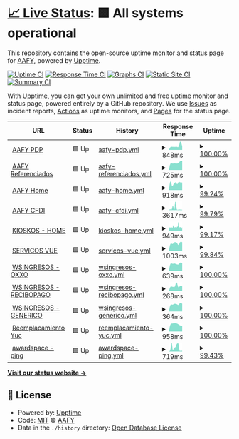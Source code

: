 # [📈 Live Status](https://aafyyuc.github.io/upptime): <!--live status--> **🟩 All systems operational**

This repository contains the open-source uptime monitor and status page for [AAFY](https://aafyyuc.github.io/upptime), powered by [Upptime](https://github.com/upptime/upptime).

[![Uptime CI](https://github.com/aafyyuc/upptime/workflows/Uptime%20CI/badge.svg)](https://github.com/aafyyuc/upptime/actions?query=workflow%3A%22Uptime+CI%22)
[![Response Time CI](https://github.com/aafyyuc/upptime/workflows/Response%20Time%20CI/badge.svg)](https://github.com/aafyyuc/upptime/actions?query=workflow%3A%22Response+Time+CI%22)
[![Graphs CI](https://github.com/aafyyuc/upptime/workflows/Graphs%20CI/badge.svg)](https://github.com/aafyyuc/upptime/actions?query=workflow%3A%22Graphs+CI%22)
[![Static Site CI](https://github.com/aafyyuc/upptime/workflows/Static%20Site%20CI/badge.svg)](https://github.com/aafyyuc/upptime/actions?query=workflow%3A%22Static+Site+CI%22)
[![Summary CI](https://github.com/aafyyuc/upptime/workflows/Summary%20CI/badge.svg)](https://github.com/aafyyuc/upptime/actions?query=workflow%3A%22Summary+CI%22)

With [Upptime](https://upptime.js.org), you can get your own unlimited and free uptime monitor and status page, powered entirely by a GitHub repository. We use [Issues](https://github.com/aafyyuc/upptime/issues) as incident reports, [Actions](https://github.com/aafyyuc/upptime/actions) as uptime monitors, and [Pages](https://aafyyuc.github.io/upptime) for the status page.

<!--start: status pages-->
<!-- This summary is generated by Upptime (https://github.com/upptime/upptime) -->
<!-- Do not edit this manually, your changes will be overwritten -->
<!-- prettier-ignore -->
| URL | Status | History | Response Time | Uptime |
| --- | ------ | ------- | ------------- | ------ |
| <img alt="" src="https://icons.duckduckgo.com/ip3/pagos.yucatan.gob.mx.ico" height="13"> [AAFY PDP](https://pagos.yucatan.gob.mx) | 🟩 Up | [aafy-pdp.yml](https://github.com/aafyyuc/upptime/commits/HEAD/history/aafy-pdp.yml) | <details><summary><img alt="Response time graph" src="./graphs/aafy-pdp/response-time-week.png" height="20"> 848ms</summary><br><a href="https://aafyyuc.github.io/upptime/history/aafy-pdp"><img alt="Response time 972" src="https://img.shields.io/endpoint?url=https%3A%2F%2Fraw.githubusercontent.com%2Faafyyuc%2Fupptime%2FHEAD%2Fapi%2Faafy-pdp%2Fresponse-time.json"></a><br><a href="https://aafyyuc.github.io/upptime/history/aafy-pdp"><img alt="24-hour response time 826" src="https://img.shields.io/endpoint?url=https%3A%2F%2Fraw.githubusercontent.com%2Faafyyuc%2Fupptime%2FHEAD%2Fapi%2Faafy-pdp%2Fresponse-time-day.json"></a><br><a href="https://aafyyuc.github.io/upptime/history/aafy-pdp"><img alt="7-day response time 848" src="https://img.shields.io/endpoint?url=https%3A%2F%2Fraw.githubusercontent.com%2Faafyyuc%2Fupptime%2FHEAD%2Fapi%2Faafy-pdp%2Fresponse-time-week.json"></a><br><a href="https://aafyyuc.github.io/upptime/history/aafy-pdp"><img alt="30-day response time 1024" src="https://img.shields.io/endpoint?url=https%3A%2F%2Fraw.githubusercontent.com%2Faafyyuc%2Fupptime%2FHEAD%2Fapi%2Faafy-pdp%2Fresponse-time-month.json"></a><br><a href="https://aafyyuc.github.io/upptime/history/aafy-pdp"><img alt="1-year response time 1112" src="https://img.shields.io/endpoint?url=https%3A%2F%2Fraw.githubusercontent.com%2Faafyyuc%2Fupptime%2FHEAD%2Fapi%2Faafy-pdp%2Fresponse-time-year.json"></a></details> | <details><summary><a href="https://aafyyuc.github.io/upptime/history/aafy-pdp">100.00%</a></summary><a href="https://aafyyuc.github.io/upptime/history/aafy-pdp"><img alt="All-time uptime 99.15%" src="https://img.shields.io/endpoint?url=https%3A%2F%2Fraw.githubusercontent.com%2Faafyyuc%2Fupptime%2FHEAD%2Fapi%2Faafy-pdp%2Fuptime.json"></a><br><a href="https://aafyyuc.github.io/upptime/history/aafy-pdp"><img alt="24-hour uptime 100.00%" src="https://img.shields.io/endpoint?url=https%3A%2F%2Fraw.githubusercontent.com%2Faafyyuc%2Fupptime%2FHEAD%2Fapi%2Faafy-pdp%2Fuptime-day.json"></a><br><a href="https://aafyyuc.github.io/upptime/history/aafy-pdp"><img alt="7-day uptime 100.00%" src="https://img.shields.io/endpoint?url=https%3A%2F%2Fraw.githubusercontent.com%2Faafyyuc%2Fupptime%2FHEAD%2Fapi%2Faafy-pdp%2Fuptime-week.json"></a><br><a href="https://aafyyuc.github.io/upptime/history/aafy-pdp"><img alt="30-day uptime 100.00%" src="https://img.shields.io/endpoint?url=https%3A%2F%2Fraw.githubusercontent.com%2Faafyyuc%2Fupptime%2FHEAD%2Fapi%2Faafy-pdp%2Fuptime-month.json"></a><br><a href="https://aafyyuc.github.io/upptime/history/aafy-pdp"><img alt="1-year uptime 98.75%" src="https://img.shields.io/endpoint?url=https%3A%2F%2Fraw.githubusercontent.com%2Faafyyuc%2Fupptime%2FHEAD%2Fapi%2Faafy-pdp%2Fuptime-year.json"></a></details>
| <img alt="" src="https://icons.duckduckgo.com/ip3/pagosreferencia.yucatan.gob.mx.ico" height="13"> [AAFY Referenciados](https://pagosreferencia.yucatan.gob.mx) | 🟩 Up | [aafy-referenciados.yml](https://github.com/aafyyuc/upptime/commits/HEAD/history/aafy-referenciados.yml) | <details><summary><img alt="Response time graph" src="./graphs/aafy-referenciados/response-time-week.png" height="20"> 725ms</summary><br><a href="https://aafyyuc.github.io/upptime/history/aafy-referenciados"><img alt="Response time 771" src="https://img.shields.io/endpoint?url=https%3A%2F%2Fraw.githubusercontent.com%2Faafyyuc%2Fupptime%2FHEAD%2Fapi%2Faafy-referenciados%2Fresponse-time.json"></a><br><a href="https://aafyyuc.github.io/upptime/history/aafy-referenciados"><img alt="24-hour response time 896" src="https://img.shields.io/endpoint?url=https%3A%2F%2Fraw.githubusercontent.com%2Faafyyuc%2Fupptime%2FHEAD%2Fapi%2Faafy-referenciados%2Fresponse-time-day.json"></a><br><a href="https://aafyyuc.github.io/upptime/history/aafy-referenciados"><img alt="7-day response time 725" src="https://img.shields.io/endpoint?url=https%3A%2F%2Fraw.githubusercontent.com%2Faafyyuc%2Fupptime%2FHEAD%2Fapi%2Faafy-referenciados%2Fresponse-time-week.json"></a><br><a href="https://aafyyuc.github.io/upptime/history/aafy-referenciados"><img alt="30-day response time 868" src="https://img.shields.io/endpoint?url=https%3A%2F%2Fraw.githubusercontent.com%2Faafyyuc%2Fupptime%2FHEAD%2Fapi%2Faafy-referenciados%2Fresponse-time-month.json"></a><br><a href="https://aafyyuc.github.io/upptime/history/aafy-referenciados"><img alt="1-year response time 836" src="https://img.shields.io/endpoint?url=https%3A%2F%2Fraw.githubusercontent.com%2Faafyyuc%2Fupptime%2FHEAD%2Fapi%2Faafy-referenciados%2Fresponse-time-year.json"></a></details> | <details><summary><a href="https://aafyyuc.github.io/upptime/history/aafy-referenciados">100.00%</a></summary><a href="https://aafyyuc.github.io/upptime/history/aafy-referenciados"><img alt="All-time uptime 98.97%" src="https://img.shields.io/endpoint?url=https%3A%2F%2Fraw.githubusercontent.com%2Faafyyuc%2Fupptime%2FHEAD%2Fapi%2Faafy-referenciados%2Fuptime.json"></a><br><a href="https://aafyyuc.github.io/upptime/history/aafy-referenciados"><img alt="24-hour uptime 100.00%" src="https://img.shields.io/endpoint?url=https%3A%2F%2Fraw.githubusercontent.com%2Faafyyuc%2Fupptime%2FHEAD%2Fapi%2Faafy-referenciados%2Fuptime-day.json"></a><br><a href="https://aafyyuc.github.io/upptime/history/aafy-referenciados"><img alt="7-day uptime 100.00%" src="https://img.shields.io/endpoint?url=https%3A%2F%2Fraw.githubusercontent.com%2Faafyyuc%2Fupptime%2FHEAD%2Fapi%2Faafy-referenciados%2Fuptime-week.json"></a><br><a href="https://aafyyuc.github.io/upptime/history/aafy-referenciados"><img alt="30-day uptime 100.00%" src="https://img.shields.io/endpoint?url=https%3A%2F%2Fraw.githubusercontent.com%2Faafyyuc%2Fupptime%2FHEAD%2Fapi%2Faafy-referenciados%2Fuptime-month.json"></a><br><a href="https://aafyyuc.github.io/upptime/history/aafy-referenciados"><img alt="1-year uptime 98.45%" src="https://img.shields.io/endpoint?url=https%3A%2F%2Fraw.githubusercontent.com%2Faafyyuc%2Fupptime%2FHEAD%2Fapi%2Faafy-referenciados%2Fuptime-year.json"></a></details>
| <img alt="" src="https://icons.duckduckgo.com/ip3/aafy.yucatan.gob.mx.ico" height="13"> [AAFY Home](https://aafy.yucatan.gob.mx) | 🟩 Up | [aafy-home.yml](https://github.com/aafyyuc/upptime/commits/HEAD/history/aafy-home.yml) | <details><summary><img alt="Response time graph" src="./graphs/aafy-home/response-time-week.png" height="20"> 918ms</summary><br><a href="https://aafyyuc.github.io/upptime/history/aafy-home"><img alt="Response time 1013" src="https://img.shields.io/endpoint?url=https%3A%2F%2Fraw.githubusercontent.com%2Faafyyuc%2Fupptime%2FHEAD%2Fapi%2Faafy-home%2Fresponse-time.json"></a><br><a href="https://aafyyuc.github.io/upptime/history/aafy-home"><img alt="24-hour response time 999" src="https://img.shields.io/endpoint?url=https%3A%2F%2Fraw.githubusercontent.com%2Faafyyuc%2Fupptime%2FHEAD%2Fapi%2Faafy-home%2Fresponse-time-day.json"></a><br><a href="https://aafyyuc.github.io/upptime/history/aafy-home"><img alt="7-day response time 918" src="https://img.shields.io/endpoint?url=https%3A%2F%2Fraw.githubusercontent.com%2Faafyyuc%2Fupptime%2FHEAD%2Fapi%2Faafy-home%2Fresponse-time-week.json"></a><br><a href="https://aafyyuc.github.io/upptime/history/aafy-home"><img alt="30-day response time 1078" src="https://img.shields.io/endpoint?url=https%3A%2F%2Fraw.githubusercontent.com%2Faafyyuc%2Fupptime%2FHEAD%2Fapi%2Faafy-home%2Fresponse-time-month.json"></a><br><a href="https://aafyyuc.github.io/upptime/history/aafy-home"><img alt="1-year response time 861" src="https://img.shields.io/endpoint?url=https%3A%2F%2Fraw.githubusercontent.com%2Faafyyuc%2Fupptime%2FHEAD%2Fapi%2Faafy-home%2Fresponse-time-year.json"></a></details> | <details><summary><a href="https://aafyyuc.github.io/upptime/history/aafy-home">99.24%</a></summary><a href="https://aafyyuc.github.io/upptime/history/aafy-home"><img alt="All-time uptime 99.39%" src="https://img.shields.io/endpoint?url=https%3A%2F%2Fraw.githubusercontent.com%2Faafyyuc%2Fupptime%2FHEAD%2Fapi%2Faafy-home%2Fuptime.json"></a><br><a href="https://aafyyuc.github.io/upptime/history/aafy-home"><img alt="24-hour uptime 100.00%" src="https://img.shields.io/endpoint?url=https%3A%2F%2Fraw.githubusercontent.com%2Faafyyuc%2Fupptime%2FHEAD%2Fapi%2Faafy-home%2Fuptime-day.json"></a><br><a href="https://aafyyuc.github.io/upptime/history/aafy-home"><img alt="7-day uptime 99.24%" src="https://img.shields.io/endpoint?url=https%3A%2F%2Fraw.githubusercontent.com%2Faafyyuc%2Fupptime%2FHEAD%2Fapi%2Faafy-home%2Fuptime-week.json"></a><br><a href="https://aafyyuc.github.io/upptime/history/aafy-home"><img alt="30-day uptime 99.13%" src="https://img.shields.io/endpoint?url=https%3A%2F%2Fraw.githubusercontent.com%2Faafyyuc%2Fupptime%2FHEAD%2Fapi%2Faafy-home%2Fuptime-month.json"></a><br><a href="https://aafyyuc.github.io/upptime/history/aafy-home"><img alt="1-year uptime 99.13%" src="https://img.shields.io/endpoint?url=https%3A%2F%2Fraw.githubusercontent.com%2Faafyyuc%2Fupptime%2FHEAD%2Fapi%2Faafy-home%2Fuptime-year.json"></a></details>
| <img alt="" src="https://icons.duckduckgo.com/ip3/srvshyws.yucatan.gob.mx.ico" height="13"> [AAFY CFDI](https://srvshyws.yucatan.gob.mx/cfdi2.0/) | 🟩 Up | [aafy-cfdi.yml](https://github.com/aafyyuc/upptime/commits/HEAD/history/aafy-cfdi.yml) | <details><summary><img alt="Response time graph" src="./graphs/aafy-cfdi/response-time-week.png" height="20"> 3617ms</summary><br><a href="https://aafyyuc.github.io/upptime/history/aafy-cfdi"><img alt="Response time 928" src="https://img.shields.io/endpoint?url=https%3A%2F%2Fraw.githubusercontent.com%2Faafyyuc%2Fupptime%2FHEAD%2Fapi%2Faafy-cfdi%2Fresponse-time.json"></a><br><a href="https://aafyyuc.github.io/upptime/history/aafy-cfdi"><img alt="24-hour response time 635" src="https://img.shields.io/endpoint?url=https%3A%2F%2Fraw.githubusercontent.com%2Faafyyuc%2Fupptime%2FHEAD%2Fapi%2Faafy-cfdi%2Fresponse-time-day.json"></a><br><a href="https://aafyyuc.github.io/upptime/history/aafy-cfdi"><img alt="7-day response time 3617" src="https://img.shields.io/endpoint?url=https%3A%2F%2Fraw.githubusercontent.com%2Faafyyuc%2Fupptime%2FHEAD%2Fapi%2Faafy-cfdi%2Fresponse-time-week.json"></a><br><a href="https://aafyyuc.github.io/upptime/history/aafy-cfdi"><img alt="30-day response time 1546" src="https://img.shields.io/endpoint?url=https%3A%2F%2Fraw.githubusercontent.com%2Faafyyuc%2Fupptime%2FHEAD%2Fapi%2Faafy-cfdi%2Fresponse-time-month.json"></a><br><a href="https://aafyyuc.github.io/upptime/history/aafy-cfdi"><img alt="1-year response time 971" src="https://img.shields.io/endpoint?url=https%3A%2F%2Fraw.githubusercontent.com%2Faafyyuc%2Fupptime%2FHEAD%2Fapi%2Faafy-cfdi%2Fresponse-time-year.json"></a></details> | <details><summary><a href="https://aafyyuc.github.io/upptime/history/aafy-cfdi">99.79%</a></summary><a href="https://aafyyuc.github.io/upptime/history/aafy-cfdi"><img alt="All-time uptime 98.21%" src="https://img.shields.io/endpoint?url=https%3A%2F%2Fraw.githubusercontent.com%2Faafyyuc%2Fupptime%2FHEAD%2Fapi%2Faafy-cfdi%2Fuptime.json"></a><br><a href="https://aafyyuc.github.io/upptime/history/aafy-cfdi"><img alt="24-hour uptime 100.00%" src="https://img.shields.io/endpoint?url=https%3A%2F%2Fraw.githubusercontent.com%2Faafyyuc%2Fupptime%2FHEAD%2Fapi%2Faafy-cfdi%2Fuptime-day.json"></a><br><a href="https://aafyyuc.github.io/upptime/history/aafy-cfdi"><img alt="7-day uptime 99.79%" src="https://img.shields.io/endpoint?url=https%3A%2F%2Fraw.githubusercontent.com%2Faafyyuc%2Fupptime%2FHEAD%2Fapi%2Faafy-cfdi%2Fuptime-week.json"></a><br><a href="https://aafyyuc.github.io/upptime/history/aafy-cfdi"><img alt="30-day uptime 95.66%" src="https://img.shields.io/endpoint?url=https%3A%2F%2Fraw.githubusercontent.com%2Faafyyuc%2Fupptime%2FHEAD%2Fapi%2Faafy-cfdi%2Fuptime-month.json"></a><br><a href="https://aafyyuc.github.io/upptime/history/aafy-cfdi"><img alt="1-year uptime 97.29%" src="https://img.shields.io/endpoint?url=https%3A%2F%2Fraw.githubusercontent.com%2Faafyyuc%2Fupptime%2FHEAD%2Fapi%2Faafy-cfdi%2Fuptime-year.json"></a></details>
| <img alt="" src="https://icons.duckduckgo.com/ip3/recaudacion.yucatan.gob.mx.ico" height="13"> [KIOSKOS - HOME](https://recaudacion.yucatan.gob.mx) | 🟩 Up | [kioskos-home.yml](https://github.com/aafyyuc/upptime/commits/HEAD/history/kioskos-home.yml) | <details><summary><img alt="Response time graph" src="./graphs/kioskos-home/response-time-week.png" height="20"> 949ms</summary><br><a href="https://aafyyuc.github.io/upptime/history/kioskos-home"><img alt="Response time 1188" src="https://img.shields.io/endpoint?url=https%3A%2F%2Fraw.githubusercontent.com%2Faafyyuc%2Fupptime%2FHEAD%2Fapi%2Fkioskos-home%2Fresponse-time.json"></a><br><a href="https://aafyyuc.github.io/upptime/history/kioskos-home"><img alt="24-hour response time 729" src="https://img.shields.io/endpoint?url=https%3A%2F%2Fraw.githubusercontent.com%2Faafyyuc%2Fupptime%2FHEAD%2Fapi%2Fkioskos-home%2Fresponse-time-day.json"></a><br><a href="https://aafyyuc.github.io/upptime/history/kioskos-home"><img alt="7-day response time 949" src="https://img.shields.io/endpoint?url=https%3A%2F%2Fraw.githubusercontent.com%2Faafyyuc%2Fupptime%2FHEAD%2Fapi%2Fkioskos-home%2Fresponse-time-week.json"></a><br><a href="https://aafyyuc.github.io/upptime/history/kioskos-home"><img alt="30-day response time 1229" src="https://img.shields.io/endpoint?url=https%3A%2F%2Fraw.githubusercontent.com%2Faafyyuc%2Fupptime%2FHEAD%2Fapi%2Fkioskos-home%2Fresponse-time-month.json"></a><br><a href="https://aafyyuc.github.io/upptime/history/kioskos-home"><img alt="1-year response time 1217" src="https://img.shields.io/endpoint?url=https%3A%2F%2Fraw.githubusercontent.com%2Faafyyuc%2Fupptime%2FHEAD%2Fapi%2Fkioskos-home%2Fresponse-time-year.json"></a></details> | <details><summary><a href="https://aafyyuc.github.io/upptime/history/kioskos-home">99.17%</a></summary><a href="https://aafyyuc.github.io/upptime/history/kioskos-home"><img alt="All-time uptime 99.45%" src="https://img.shields.io/endpoint?url=https%3A%2F%2Fraw.githubusercontent.com%2Faafyyuc%2Fupptime%2FHEAD%2Fapi%2Fkioskos-home%2Fuptime.json"></a><br><a href="https://aafyyuc.github.io/upptime/history/kioskos-home"><img alt="24-hour uptime 97.65%" src="https://img.shields.io/endpoint?url=https%3A%2F%2Fraw.githubusercontent.com%2Faafyyuc%2Fupptime%2FHEAD%2Fapi%2Fkioskos-home%2Fuptime-day.json"></a><br><a href="https://aafyyuc.github.io/upptime/history/kioskos-home"><img alt="7-day uptime 99.17%" src="https://img.shields.io/endpoint?url=https%3A%2F%2Fraw.githubusercontent.com%2Faafyyuc%2Fupptime%2FHEAD%2Fapi%2Fkioskos-home%2Fuptime-week.json"></a><br><a href="https://aafyyuc.github.io/upptime/history/kioskos-home"><img alt="30-day uptime 98.69%" src="https://img.shields.io/endpoint?url=https%3A%2F%2Fraw.githubusercontent.com%2Faafyyuc%2Fupptime%2FHEAD%2Fapi%2Fkioskos-home%2Fuptime-month.json"></a><br><a href="https://aafyyuc.github.io/upptime/history/kioskos-home"><img alt="1-year uptime 99.32%" src="https://img.shields.io/endpoint?url=https%3A%2F%2Fraw.githubusercontent.com%2Faafyyuc%2Fupptime%2FHEAD%2Fapi%2Fkioskos-home%2Fuptime-year.json"></a></details>
| <img alt="" src="https://icons.duckduckgo.com/ip3/wsaafyvue.yucatan.gob.mx.ico" height="13"> [SERVICOS VUE](https://wsaafyvue.yucatan.gob.mx/vue/services/consultar/recibos) | 🟩 Up | [servicos-vue.yml](https://github.com/aafyyuc/upptime/commits/HEAD/history/servicos-vue.yml) | <details><summary><img alt="Response time graph" src="./graphs/servicos-vue/response-time-week.png" height="20"> 1003ms</summary><br><a href="https://aafyyuc.github.io/upptime/history/servicos-vue"><img alt="Response time 1182" src="https://img.shields.io/endpoint?url=https%3A%2F%2Fraw.githubusercontent.com%2Faafyyuc%2Fupptime%2FHEAD%2Fapi%2Fservicos-vue%2Fresponse-time.json"></a><br><a href="https://aafyyuc.github.io/upptime/history/servicos-vue"><img alt="24-hour response time 1305" src="https://img.shields.io/endpoint?url=https%3A%2F%2Fraw.githubusercontent.com%2Faafyyuc%2Fupptime%2FHEAD%2Fapi%2Fservicos-vue%2Fresponse-time-day.json"></a><br><a href="https://aafyyuc.github.io/upptime/history/servicos-vue"><img alt="7-day response time 1003" src="https://img.shields.io/endpoint?url=https%3A%2F%2Fraw.githubusercontent.com%2Faafyyuc%2Fupptime%2FHEAD%2Fapi%2Fservicos-vue%2Fresponse-time-week.json"></a><br><a href="https://aafyyuc.github.io/upptime/history/servicos-vue"><img alt="30-day response time 1941" src="https://img.shields.io/endpoint?url=https%3A%2F%2Fraw.githubusercontent.com%2Faafyyuc%2Fupptime%2FHEAD%2Fapi%2Fservicos-vue%2Fresponse-time-month.json"></a><br><a href="https://aafyyuc.github.io/upptime/history/servicos-vue"><img alt="1-year response time 1194" src="https://img.shields.io/endpoint?url=https%3A%2F%2Fraw.githubusercontent.com%2Faafyyuc%2Fupptime%2FHEAD%2Fapi%2Fservicos-vue%2Fresponse-time-year.json"></a></details> | <details><summary><a href="https://aafyyuc.github.io/upptime/history/servicos-vue">99.84%</a></summary><a href="https://aafyyuc.github.io/upptime/history/servicos-vue"><img alt="All-time uptime 97.76%" src="https://img.shields.io/endpoint?url=https%3A%2F%2Fraw.githubusercontent.com%2Faafyyuc%2Fupptime%2FHEAD%2Fapi%2Fservicos-vue%2Fuptime.json"></a><br><a href="https://aafyyuc.github.io/upptime/history/servicos-vue"><img alt="24-hour uptime 98.89%" src="https://img.shields.io/endpoint?url=https%3A%2F%2Fraw.githubusercontent.com%2Faafyyuc%2Fupptime%2FHEAD%2Fapi%2Fservicos-vue%2Fuptime-day.json"></a><br><a href="https://aafyyuc.github.io/upptime/history/servicos-vue"><img alt="7-day uptime 99.84%" src="https://img.shields.io/endpoint?url=https%3A%2F%2Fraw.githubusercontent.com%2Faafyyuc%2Fupptime%2FHEAD%2Fapi%2Fservicos-vue%2Fuptime-week.json"></a><br><a href="https://aafyyuc.github.io/upptime/history/servicos-vue"><img alt="30-day uptime 98.58%" src="https://img.shields.io/endpoint?url=https%3A%2F%2Fraw.githubusercontent.com%2Faafyyuc%2Fupptime%2FHEAD%2Fapi%2Fservicos-vue%2Fuptime-month.json"></a><br><a href="https://aafyyuc.github.io/upptime/history/servicos-vue"><img alt="1-year uptime 97.39%" src="https://img.shields.io/endpoint?url=https%3A%2F%2Fraw.githubusercontent.com%2Faafyyuc%2Fupptime%2FHEAD%2Fapi%2Fservicos-vue%2Fuptime-year.json"></a></details>
| <img alt="" src="https://icons.duckduckgo.com/ip3/srvshyweb.yucatan.gob.mx.ico" height="13"> [WSINGRESOS - OXXO](https://srvshyweb.yucatan.gob.mx/cgi-bin/wspd_cgi.sh/WService=wsingresos/internet/compartido/wspagosoxxo.r) | 🟩 Up | [wsingresos-oxxo.yml](https://github.com/aafyyuc/upptime/commits/HEAD/history/wsingresos-oxxo.yml) | <details><summary><img alt="Response time graph" src="./graphs/wsingresos-oxxo/response-time-week.png" height="20"> 639ms</summary><br><a href="https://aafyyuc.github.io/upptime/history/wsingresos-oxxo"><img alt="Response time 1175" src="https://img.shields.io/endpoint?url=https%3A%2F%2Fraw.githubusercontent.com%2Faafyyuc%2Fupptime%2FHEAD%2Fapi%2Fwsingresos-oxxo%2Fresponse-time.json"></a><br><a href="https://aafyyuc.github.io/upptime/history/wsingresos-oxxo"><img alt="24-hour response time 693" src="https://img.shields.io/endpoint?url=https%3A%2F%2Fraw.githubusercontent.com%2Faafyyuc%2Fupptime%2FHEAD%2Fapi%2Fwsingresos-oxxo%2Fresponse-time-day.json"></a><br><a href="https://aafyyuc.github.io/upptime/history/wsingresos-oxxo"><img alt="7-day response time 639" src="https://img.shields.io/endpoint?url=https%3A%2F%2Fraw.githubusercontent.com%2Faafyyuc%2Fupptime%2FHEAD%2Fapi%2Fwsingresos-oxxo%2Fresponse-time-week.json"></a><br><a href="https://aafyyuc.github.io/upptime/history/wsingresos-oxxo"><img alt="30-day response time 872" src="https://img.shields.io/endpoint?url=https%3A%2F%2Fraw.githubusercontent.com%2Faafyyuc%2Fupptime%2FHEAD%2Fapi%2Fwsingresos-oxxo%2Fresponse-time-month.json"></a><br><a href="https://aafyyuc.github.io/upptime/history/wsingresos-oxxo"><img alt="1-year response time 1175" src="https://img.shields.io/endpoint?url=https%3A%2F%2Fraw.githubusercontent.com%2Faafyyuc%2Fupptime%2FHEAD%2Fapi%2Fwsingresos-oxxo%2Fresponse-time-year.json"></a></details> | <details><summary><a href="https://aafyyuc.github.io/upptime/history/wsingresos-oxxo">100.00%</a></summary><a href="https://aafyyuc.github.io/upptime/history/wsingresos-oxxo"><img alt="All-time uptime 98.90%" src="https://img.shields.io/endpoint?url=https%3A%2F%2Fraw.githubusercontent.com%2Faafyyuc%2Fupptime%2FHEAD%2Fapi%2Fwsingresos-oxxo%2Fuptime.json"></a><br><a href="https://aafyyuc.github.io/upptime/history/wsingresos-oxxo"><img alt="24-hour uptime 100.00%" src="https://img.shields.io/endpoint?url=https%3A%2F%2Fraw.githubusercontent.com%2Faafyyuc%2Fupptime%2FHEAD%2Fapi%2Fwsingresos-oxxo%2Fuptime-day.json"></a><br><a href="https://aafyyuc.github.io/upptime/history/wsingresos-oxxo"><img alt="7-day uptime 100.00%" src="https://img.shields.io/endpoint?url=https%3A%2F%2Fraw.githubusercontent.com%2Faafyyuc%2Fupptime%2FHEAD%2Fapi%2Fwsingresos-oxxo%2Fuptime-week.json"></a><br><a href="https://aafyyuc.github.io/upptime/history/wsingresos-oxxo"><img alt="30-day uptime 99.66%" src="https://img.shields.io/endpoint?url=https%3A%2F%2Fraw.githubusercontent.com%2Faafyyuc%2Fupptime%2FHEAD%2Fapi%2Fwsingresos-oxxo%2Fuptime-month.json"></a><br><a href="https://aafyyuc.github.io/upptime/history/wsingresos-oxxo"><img alt="1-year uptime 98.90%" src="https://img.shields.io/endpoint?url=https%3A%2F%2Fraw.githubusercontent.com%2Faafyyuc%2Fupptime%2FHEAD%2Fapi%2Fwsingresos-oxxo%2Fuptime-year.json"></a></details>
| <img alt="" src="https://icons.duckduckgo.com/ip3/srvshyweb.yucatan.gob.mx.ico" height="13"> [WSINGRESOS - RECIBOPAGO](https://srvshyweb.yucatan.gob.mx/cgi-bin/wspd_cgi.sh/WService=wsingresos/internet/servicios/wsRecibosPagosWeb.r) | 🟩 Up | [wsingresos-recibopago.yml](https://github.com/aafyyuc/upptime/commits/HEAD/history/wsingresos-recibopago.yml) | <details><summary><img alt="Response time graph" src="./graphs/wsingresos-recibopago/response-time-week.png" height="20"> 268ms</summary><br><a href="https://aafyyuc.github.io/upptime/history/wsingresos-recibopago"><img alt="Response time 812" src="https://img.shields.io/endpoint?url=https%3A%2F%2Fraw.githubusercontent.com%2Faafyyuc%2Fupptime%2FHEAD%2Fapi%2Fwsingresos-recibopago%2Fresponse-time.json"></a><br><a href="https://aafyyuc.github.io/upptime/history/wsingresos-recibopago"><img alt="24-hour response time 266" src="https://img.shields.io/endpoint?url=https%3A%2F%2Fraw.githubusercontent.com%2Faafyyuc%2Fupptime%2FHEAD%2Fapi%2Fwsingresos-recibopago%2Fresponse-time-day.json"></a><br><a href="https://aafyyuc.github.io/upptime/history/wsingresos-recibopago"><img alt="7-day response time 268" src="https://img.shields.io/endpoint?url=https%3A%2F%2Fraw.githubusercontent.com%2Faafyyuc%2Fupptime%2FHEAD%2Fapi%2Fwsingresos-recibopago%2Fresponse-time-week.json"></a><br><a href="https://aafyyuc.github.io/upptime/history/wsingresos-recibopago"><img alt="30-day response time 518" src="https://img.shields.io/endpoint?url=https%3A%2F%2Fraw.githubusercontent.com%2Faafyyuc%2Fupptime%2FHEAD%2Fapi%2Fwsingresos-recibopago%2Fresponse-time-month.json"></a><br><a href="https://aafyyuc.github.io/upptime/history/wsingresos-recibopago"><img alt="1-year response time 812" src="https://img.shields.io/endpoint?url=https%3A%2F%2Fraw.githubusercontent.com%2Faafyyuc%2Fupptime%2FHEAD%2Fapi%2Fwsingresos-recibopago%2Fresponse-time-year.json"></a></details> | <details><summary><a href="https://aafyyuc.github.io/upptime/history/wsingresos-recibopago">100.00%</a></summary><a href="https://aafyyuc.github.io/upptime/history/wsingresos-recibopago"><img alt="All-time uptime 98.97%" src="https://img.shields.io/endpoint?url=https%3A%2F%2Fraw.githubusercontent.com%2Faafyyuc%2Fupptime%2FHEAD%2Fapi%2Fwsingresos-recibopago%2Fuptime.json"></a><br><a href="https://aafyyuc.github.io/upptime/history/wsingresos-recibopago"><img alt="24-hour uptime 100.00%" src="https://img.shields.io/endpoint?url=https%3A%2F%2Fraw.githubusercontent.com%2Faafyyuc%2Fupptime%2FHEAD%2Fapi%2Fwsingresos-recibopago%2Fuptime-day.json"></a><br><a href="https://aafyyuc.github.io/upptime/history/wsingresos-recibopago"><img alt="7-day uptime 100.00%" src="https://img.shields.io/endpoint?url=https%3A%2F%2Fraw.githubusercontent.com%2Faafyyuc%2Fupptime%2FHEAD%2Fapi%2Fwsingresos-recibopago%2Fuptime-week.json"></a><br><a href="https://aafyyuc.github.io/upptime/history/wsingresos-recibopago"><img alt="30-day uptime 99.71%" src="https://img.shields.io/endpoint?url=https%3A%2F%2Fraw.githubusercontent.com%2Faafyyuc%2Fupptime%2FHEAD%2Fapi%2Fwsingresos-recibopago%2Fuptime-month.json"></a><br><a href="https://aafyyuc.github.io/upptime/history/wsingresos-recibopago"><img alt="1-year uptime 98.97%" src="https://img.shields.io/endpoint?url=https%3A%2F%2Fraw.githubusercontent.com%2Faafyyuc%2Fupptime%2FHEAD%2Fapi%2Fwsingresos-recibopago%2Fuptime-year.json"></a></details>
| <img alt="" src="https://icons.duckduckgo.com/ip3/srvshyweb.yucatan.gob.mx.ico" height="13"> [WSINGRESOS - GENERICO](https://srvshyweb.yucatan.gob.mx/cgi-bin/wspd_cgi.sh/WService=wsingresos/internet/servicios/wsGenericoPagosWeb.r) | 🟩 Up | [wsingresos-generico.yml](https://github.com/aafyyuc/upptime/commits/HEAD/history/wsingresos-generico.yml) | <details><summary><img alt="Response time graph" src="./graphs/wsingresos-generico/response-time-week.png" height="20"> 364ms</summary><br><a href="https://aafyyuc.github.io/upptime/history/wsingresos-generico"><img alt="Response time 989" src="https://img.shields.io/endpoint?url=https%3A%2F%2Fraw.githubusercontent.com%2Faafyyuc%2Fupptime%2FHEAD%2Fapi%2Fwsingresos-generico%2Fresponse-time.json"></a><br><a href="https://aafyyuc.github.io/upptime/history/wsingresos-generico"><img alt="24-hour response time 385" src="https://img.shields.io/endpoint?url=https%3A%2F%2Fraw.githubusercontent.com%2Faafyyuc%2Fupptime%2FHEAD%2Fapi%2Fwsingresos-generico%2Fresponse-time-day.json"></a><br><a href="https://aafyyuc.github.io/upptime/history/wsingresos-generico"><img alt="7-day response time 364" src="https://img.shields.io/endpoint?url=https%3A%2F%2Fraw.githubusercontent.com%2Faafyyuc%2Fupptime%2FHEAD%2Fapi%2Fwsingresos-generico%2Fresponse-time-week.json"></a><br><a href="https://aafyyuc.github.io/upptime/history/wsingresos-generico"><img alt="30-day response time 609" src="https://img.shields.io/endpoint?url=https%3A%2F%2Fraw.githubusercontent.com%2Faafyyuc%2Fupptime%2FHEAD%2Fapi%2Fwsingresos-generico%2Fresponse-time-month.json"></a><br><a href="https://aafyyuc.github.io/upptime/history/wsingresos-generico"><img alt="1-year response time 989" src="https://img.shields.io/endpoint?url=https%3A%2F%2Fraw.githubusercontent.com%2Faafyyuc%2Fupptime%2FHEAD%2Fapi%2Fwsingresos-generico%2Fresponse-time-year.json"></a></details> | <details><summary><a href="https://aafyyuc.github.io/upptime/history/wsingresos-generico">100.00%</a></summary><a href="https://aafyyuc.github.io/upptime/history/wsingresos-generico"><img alt="All-time uptime 98.94%" src="https://img.shields.io/endpoint?url=https%3A%2F%2Fraw.githubusercontent.com%2Faafyyuc%2Fupptime%2FHEAD%2Fapi%2Fwsingresos-generico%2Fuptime.json"></a><br><a href="https://aafyyuc.github.io/upptime/history/wsingresos-generico"><img alt="24-hour uptime 100.00%" src="https://img.shields.io/endpoint?url=https%3A%2F%2Fraw.githubusercontent.com%2Faafyyuc%2Fupptime%2FHEAD%2Fapi%2Fwsingresos-generico%2Fuptime-day.json"></a><br><a href="https://aafyyuc.github.io/upptime/history/wsingresos-generico"><img alt="7-day uptime 100.00%" src="https://img.shields.io/endpoint?url=https%3A%2F%2Fraw.githubusercontent.com%2Faafyyuc%2Fupptime%2FHEAD%2Fapi%2Fwsingresos-generico%2Fuptime-week.json"></a><br><a href="https://aafyyuc.github.io/upptime/history/wsingresos-generico"><img alt="30-day uptime 99.71%" src="https://img.shields.io/endpoint?url=https%3A%2F%2Fraw.githubusercontent.com%2Faafyyuc%2Fupptime%2FHEAD%2Fapi%2Fwsingresos-generico%2Fuptime-month.json"></a><br><a href="https://aafyyuc.github.io/upptime/history/wsingresos-generico"><img alt="1-year uptime 98.94%" src="https://img.shields.io/endpoint?url=https%3A%2F%2Fraw.githubusercontent.com%2Faafyyuc%2Fupptime%2FHEAD%2Fapi%2Fwsingresos-generico%2Fuptime-year.json"></a></details>
| <img alt="" src="https://icons.duckduckgo.com/ip3/reemplacamiento.yucatan.gob.mx.ico" height="13"> [Reemplacamiento Yuc](https://reemplacamiento.yucatan.gob.mx) | 🟩 Up | [reemplacamiento-yuc.yml](https://github.com/aafyyuc/upptime/commits/HEAD/history/reemplacamiento-yuc.yml) | <details><summary><img alt="Response time graph" src="./graphs/reemplacamiento-yuc/response-time-week.png" height="20"> 958ms</summary><br><a href="https://aafyyuc.github.io/upptime/history/reemplacamiento-yuc"><img alt="Response time 1111" src="https://img.shields.io/endpoint?url=https%3A%2F%2Fraw.githubusercontent.com%2Faafyyuc%2Fupptime%2FHEAD%2Fapi%2Freemplacamiento-yuc%2Fresponse-time.json"></a><br><a href="https://aafyyuc.github.io/upptime/history/reemplacamiento-yuc"><img alt="24-hour response time 739" src="https://img.shields.io/endpoint?url=https%3A%2F%2Fraw.githubusercontent.com%2Faafyyuc%2Fupptime%2FHEAD%2Fapi%2Freemplacamiento-yuc%2Fresponse-time-day.json"></a><br><a href="https://aafyyuc.github.io/upptime/history/reemplacamiento-yuc"><img alt="7-day response time 958" src="https://img.shields.io/endpoint?url=https%3A%2F%2Fraw.githubusercontent.com%2Faafyyuc%2Fupptime%2FHEAD%2Fapi%2Freemplacamiento-yuc%2Fresponse-time-week.json"></a><br><a href="https://aafyyuc.github.io/upptime/history/reemplacamiento-yuc"><img alt="30-day response time 971" src="https://img.shields.io/endpoint?url=https%3A%2F%2Fraw.githubusercontent.com%2Faafyyuc%2Fupptime%2FHEAD%2Fapi%2Freemplacamiento-yuc%2Fresponse-time-month.json"></a><br><a href="https://aafyyuc.github.io/upptime/history/reemplacamiento-yuc"><img alt="1-year response time 1111" src="https://img.shields.io/endpoint?url=https%3A%2F%2Fraw.githubusercontent.com%2Faafyyuc%2Fupptime%2FHEAD%2Fapi%2Freemplacamiento-yuc%2Fresponse-time-year.json"></a></details> | <details><summary><a href="https://aafyyuc.github.io/upptime/history/reemplacamiento-yuc">100.00%</a></summary><a href="https://aafyyuc.github.io/upptime/history/reemplacamiento-yuc"><img alt="All-time uptime 99.52%" src="https://img.shields.io/endpoint?url=https%3A%2F%2Fraw.githubusercontent.com%2Faafyyuc%2Fupptime%2FHEAD%2Fapi%2Freemplacamiento-yuc%2Fuptime.json"></a><br><a href="https://aafyyuc.github.io/upptime/history/reemplacamiento-yuc"><img alt="24-hour uptime 100.00%" src="https://img.shields.io/endpoint?url=https%3A%2F%2Fraw.githubusercontent.com%2Faafyyuc%2Fupptime%2FHEAD%2Fapi%2Freemplacamiento-yuc%2Fuptime-day.json"></a><br><a href="https://aafyyuc.github.io/upptime/history/reemplacamiento-yuc"><img alt="7-day uptime 100.00%" src="https://img.shields.io/endpoint?url=https%3A%2F%2Fraw.githubusercontent.com%2Faafyyuc%2Fupptime%2FHEAD%2Fapi%2Freemplacamiento-yuc%2Fuptime-week.json"></a><br><a href="https://aafyyuc.github.io/upptime/history/reemplacamiento-yuc"><img alt="30-day uptime 99.82%" src="https://img.shields.io/endpoint?url=https%3A%2F%2Fraw.githubusercontent.com%2Faafyyuc%2Fupptime%2FHEAD%2Fapi%2Freemplacamiento-yuc%2Fuptime-month.json"></a><br><a href="https://aafyyuc.github.io/upptime/history/reemplacamiento-yuc"><img alt="1-year uptime 99.52%" src="https://img.shields.io/endpoint?url=https%3A%2F%2Fraw.githubusercontent.com%2Faafyyuc%2Fupptime%2FHEAD%2Fapi%2Freemplacamiento-yuc%2Fuptime-year.json"></a></details>
| <img alt="" src="https://icons.duckduckgo.com/ip3/www.dpechcutz.dx.am.ico" height="13"> [awardspace - ping](http://www.dpechcutz.dx.am/services/phpprocessparams.php) | 🟩 Up | [awardspace-ping.yml](https://github.com/aafyyuc/upptime/commits/HEAD/history/awardspace-ping.yml) | <details><summary><img alt="Response time graph" src="./graphs/awardspace-ping/response-time-week.png" height="20"> 719ms</summary><br><a href="https://aafyyuc.github.io/upptime/history/awardspace-ping"><img alt="Response time 1062" src="https://img.shields.io/endpoint?url=https%3A%2F%2Fraw.githubusercontent.com%2Faafyyuc%2Fupptime%2FHEAD%2Fapi%2Fawardspace-ping%2Fresponse-time.json"></a><br><a href="https://aafyyuc.github.io/upptime/history/awardspace-ping"><img alt="24-hour response time 118" src="https://img.shields.io/endpoint?url=https%3A%2F%2Fraw.githubusercontent.com%2Faafyyuc%2Fupptime%2FHEAD%2Fapi%2Fawardspace-ping%2Fresponse-time-day.json"></a><br><a href="https://aafyyuc.github.io/upptime/history/awardspace-ping"><img alt="7-day response time 719" src="https://img.shields.io/endpoint?url=https%3A%2F%2Fraw.githubusercontent.com%2Faafyyuc%2Fupptime%2FHEAD%2Fapi%2Fawardspace-ping%2Fresponse-time-week.json"></a><br><a href="https://aafyyuc.github.io/upptime/history/awardspace-ping"><img alt="30-day response time 678" src="https://img.shields.io/endpoint?url=https%3A%2F%2Fraw.githubusercontent.com%2Faafyyuc%2Fupptime%2FHEAD%2Fapi%2Fawardspace-ping%2Fresponse-time-month.json"></a><br><a href="https://aafyyuc.github.io/upptime/history/awardspace-ping"><img alt="1-year response time 1062" src="https://img.shields.io/endpoint?url=https%3A%2F%2Fraw.githubusercontent.com%2Faafyyuc%2Fupptime%2FHEAD%2Fapi%2Fawardspace-ping%2Fresponse-time-year.json"></a></details> | <details><summary><a href="https://aafyyuc.github.io/upptime/history/awardspace-ping">99.43%</a></summary><a href="https://aafyyuc.github.io/upptime/history/awardspace-ping"><img alt="All-time uptime 99.93%" src="https://img.shields.io/endpoint?url=https%3A%2F%2Fraw.githubusercontent.com%2Faafyyuc%2Fupptime%2FHEAD%2Fapi%2Fawardspace-ping%2Fuptime.json"></a><br><a href="https://aafyyuc.github.io/upptime/history/awardspace-ping"><img alt="24-hour uptime 100.00%" src="https://img.shields.io/endpoint?url=https%3A%2F%2Fraw.githubusercontent.com%2Faafyyuc%2Fupptime%2FHEAD%2Fapi%2Fawardspace-ping%2Fuptime-day.json"></a><br><a href="https://aafyyuc.github.io/upptime/history/awardspace-ping"><img alt="7-day uptime 99.43%" src="https://img.shields.io/endpoint?url=https%3A%2F%2Fraw.githubusercontent.com%2Faafyyuc%2Fupptime%2FHEAD%2Fapi%2Fawardspace-ping%2Fuptime-week.json"></a><br><a href="https://aafyyuc.github.io/upptime/history/awardspace-ping"><img alt="30-day uptime 99.69%" src="https://img.shields.io/endpoint?url=https%3A%2F%2Fraw.githubusercontent.com%2Faafyyuc%2Fupptime%2FHEAD%2Fapi%2Fawardspace-ping%2Fuptime-month.json"></a><br><a href="https://aafyyuc.github.io/upptime/history/awardspace-ping"><img alt="1-year uptime 99.93%" src="https://img.shields.io/endpoint?url=https%3A%2F%2Fraw.githubusercontent.com%2Faafyyuc%2Fupptime%2FHEAD%2Fapi%2Fawardspace-ping%2Fuptime-year.json"></a></details>

<!--end: status pages-->

[**Visit our status website →**](https://aafyyuc.github.io/upptime)

## 📄 License

- Powered by: [Upptime](https://github.com/upptime/upptime)
- Code: [MIT](./LICENSE) © [AAFY](https://aafyyuc.github.io/upptime)
- Data in the `./history` directory: [Open Database License](https://opendatacommons.org/licenses/odbl/1-0/)
